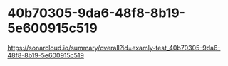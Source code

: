 # 40b70305-9da6-48f8-8b19-5e600915c519
https://sonarcloud.io/summary/overall?id=examly-test_40b70305-9da6-48f8-8b19-5e600915c519
